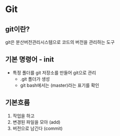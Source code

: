 # Git

## git이란?
git은 분산버전관리시스템으로 코드의 버전을 관리하는 도구

## 기본 명령어 - init
- 특정 폴더를 git 저장소를 만들어 git으로 관리
    - .git 폴더가 생성
    - git bash에서는 (master)라는 표기를 확인

## 기본흐름
1. 작업을 하고
2. 변경된 파일을 모아 (add)
3. 버전으로 남긴다 (commit)
